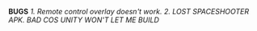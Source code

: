 **BUGS**
*1. Remote control overlay doesn't work.*
*2. LOST SPACESHOOTER APK. BAD COS UNITY WON'T LET ME BUILD*

